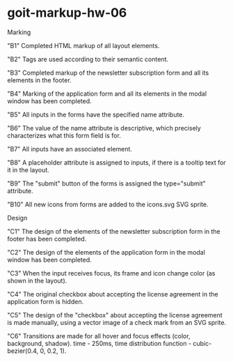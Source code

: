# goit-markup-hw-06

Marking

"B1" Completed HTML markup of all layout elements.

"B2" Tags are used according to their semantic content.

"B3" Completed markup of the newsletter subscription form and all its elements in the footer.

"B4" Marking of the application form and all its elements in the modal window has been completed.

"B5" All inputs in the forms have the specified name attribute.

"B6" The value of the name attribute is descriptive, which precisely characterizes what this form field is for.

"B7" All inputs have an associated <label> element.

"B8" A placeholder attribute is assigned to inputs, if there is a tooltip text for it in the layout.

"B9" The "submit" button of the forms is assigned the type="submit" attribute.

"B10" All new icons from forms are added to the icons.svg SVG sprite.

Design

"C1" The design of the elements of the newsletter subscription form in the footer has been completed.

"C2" The design of the elements of the application form in the modal window has been completed.

"C3" When the input receives focus, its frame and icon change color (as shown in the layout).

"C4" The original checkbox about accepting the license agreement in the application form is hidden.

"C5" The design of the "checkbox" about accepting the license agreement is made manually, using a vector image of a check mark from an SVG sprite.

"C6" Transitions are made for all hover and focus effects (color, background, shadow). time - 250ms, time distribution function - cubic-bezier(0.4, 0, 0.2, 1).